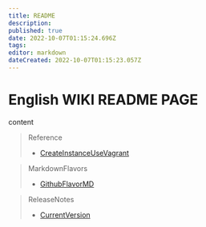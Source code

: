 ```yaml
---
title: README
description: 
published: true
date: 2022-10-07T01:15:24.696Z
tags: 
editor: markdown
dateCreated: 2022-10-07T01:15:23.057Z
---
```


# English WIKI README PAGE



content

> Reference
> * [CreateInstanceUseVagrant](/en/reference/CreateInstanceUseVagrant.md)

> MarkdownFlavors
> * [GithubFlavorMD](/en/MarkdownFlavors/GithubFlavorMD.md)

> ReleaseNotes
> * [CurrentVersion](/en/ReleaseNote/CurrentVersion.md)




